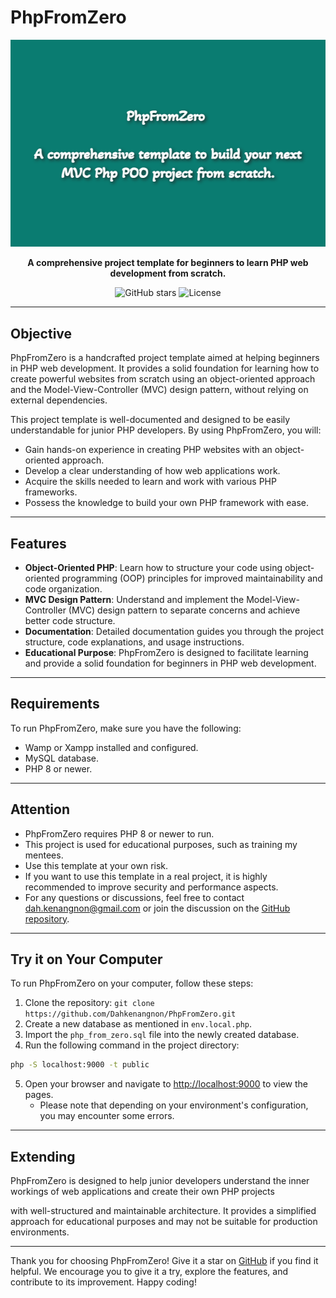 # PhpFromZero

![Banner Image](doc/assets/phpfromzero_banner.png)

<p align="center">
  <b>A comprehensive project template for beginners to learn PHP web development from scratch.</b>
</p>

<p align="center">
  <a href="https://github.com/Dahkenangnon/PhpFromZero" style="text-decoration: none;">
    <img src="https://img.shields.io/github/stars/Dahkenangnon/PhpFromZero?style=social" alt="GitHub stars">
  </a>
  <a href="https://github.com/Dahkenangnon/PhpFromZero/blob/master/LICENSE" style="text-decoration: none;">
    <img src="https://img.shields.io/github/license/Dahkenangnon/PhpFromZero" alt="License">
  </a>
</p>

---

## Objective

PhpFromZero is a handcrafted project template aimed at helping beginners in PHP web development. It provides a solid foundation for learning how to create powerful websites from scratch using an object-oriented approach and the Model-View-Controller (MVC) design pattern, without relying on external dependencies.

This project template is well-documented and designed to be easily understandable for junior PHP developers. By using PhpFromZero, you will:

- Gain hands-on experience in creating PHP websites with an object-oriented approach.
- Develop a clear understanding of how web applications work.
- Acquire the skills needed to learn and work with various PHP frameworks.
- Possess the knowledge to build your own PHP framework with ease.

---

## Features

- **Object-Oriented PHP**: Learn how to structure your code using object-oriented programming (OOP) principles for improved maintainability and code organization.
- **MVC Design Pattern**: Understand and implement the Model-View-Controller (MVC) design pattern to separate concerns and achieve better code structure.
- **Documentation**: Detailed documentation guides you through the project structure, code explanations, and usage instructions.
- **Educational Purpose**: PhpFromZero is designed to facilitate learning and provide a solid foundation for beginners in PHP web development.

---

## Requirements

To run PhpFromZero, make sure you have the following:

- Wamp or Xampp installed and configured.
- MySQL database.
- PHP 8 or newer.

---

## Attention

- PhpFromZero requires PHP 8 or newer to run.
- This project is used for educational purposes, such as training my mentees.
- Use this template at your own risk.
- If you want to use this template in a real project, it is highly recommended to improve security and performance aspects.
- For any questions or discussions, feel free to contact dah.kenangnon@gmail.com or join the discussion on the [GitHub repository](https://github.com/Dahkenangnon/PhpFromZero/discussions).

---

## Try it on Your Computer

To run PhpFromZero on your computer, follow these steps:

1. Clone the repository: `git clone https://github.com/Dahkenangnon/PhpFromZero.git`
2. Create a new database as mentioned in `env.local.php`.
3. Import the `php_from_zero.sql` file into the newly created database.
4. Run the following command in the project directory:
```bash
php -S localhost:9000 -t public
```
5. Open your browser and navigate to [http://localhost:9000](http://localhost:9000) to view the pages.
   - Please note that depending on your environment's configuration, you may encounter some errors.

---

## Extending

PhpFromZero is designed to help junior developers understand the inner workings of web applications and create their own PHP projects

 with well-structured and maintainable architecture. It provides a simplified approach for educational purposes and may not be suitable for production environments.

---

Thank you for choosing PhpFromZero! Give it a star on [GitHub](https://github.com/Dahkenangnon/PhpFromZero) if you find it helpful. We encourage you to give it a try, explore the features, and contribute to its improvement. Happy coding!
